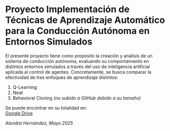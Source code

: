 # Proyecto Implementación de Técnicas de Aprendizaje Automático para la Conducción Autónoma en Entornos Simulados

El presente proyecto tiene como propósito la creación y análisis de un sistema de conducción autónoma, evaluando su comportamiento en distintos entornos simulados a través del uso de inteligencia artificial aplicada al control de agentes. Concretamente, se busca comparar la efectividad de tres enfoques de aprendizaje distintos:

1. Q-Learning  
2. Neat  
3. Behavioral Cloning *(no subido a GitHub debido a su tamaño)*

Se puede encontrar en su totalidad en:  
[Google Drive](https://drive.google.com/drive/folders/14GEI-f0YP8Sfty2B2_TTFna4v9nWXkPv?usp=sharing)

*Alondra Hernández, Mayo 2025*

